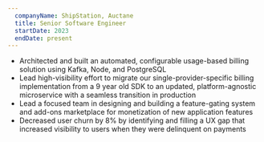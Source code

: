 ```yaml
---
  companyName: ShipStation, Auctane
  title: Senior Software Engineer
  startDate: 2023
  endDate: present
---
```


- Architected and built an automated, configurable usage-based billing solution using Kafka, Node, and PostgreSQL
- Lead high-visibility effort to migrate our single-provider-specific billing implementation from a 9 year old SDK to an updated, platform-agnostic microservice with a seamless transition in production
- Lead a focused team in designing and building a feature-gating system and add-ons marketplace for monetization of new application features
- Decreased user churn by 8% by identifying and filling  a UX gap that increased visibility to users when they were delinquent on payments
